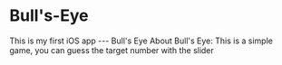 # Bull's-Eye
This is my first iOS app --- Bull's Eye
About Bull's Eye:
This is a simple game, you can guess the target number with the slider
